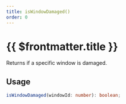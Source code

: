```yaml
---
title: isWindowDamaged()
order: 0
---
```


# {{ $frontmatter.title }}

Returns if a specific window is damaged.

## Usage

```ts
isWindowDamaged(windowId: number): boolean;
```
